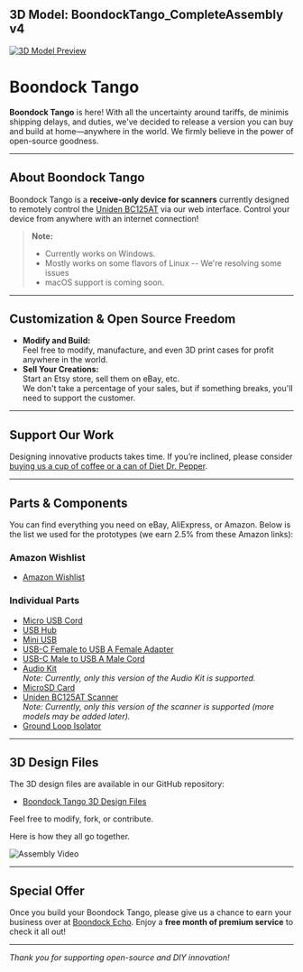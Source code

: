 ## 3D Model: BoondockTango_CompleteAssembly v4
[![3D Model Preview](https://github.com/user-attachments/assets/ce1674d1-0fea-459d-8531-50969a107050)](https://github.com/Boondock-Echo/Boondock-Hardware/blob/main/Boondock-Tango/3DFiles/BoondockTango_CompleteAssembly%20v4.stl)

# Boondock Tango

**Boondock Tango** is here! With all the uncertainty around tariffs, de minimis shipping delays, and duties, we've decided to release a version you can buy and build at home—anywhere in the world. We firmly believe in the power of open-source goodness.

---

## About Boondock Tango

Boondock Tango is a **receive-only device for scanners** currently designed to remotely control the [Uniden BC125AT](https://amzn.to/3DtEq3F) via our web interface. Control your device from anywhere with an internet connection!

> **Note:**  
> - Currently works on Windows.  
> - Mostly works on some flavors of Linux -- We're resolving some issues
> - macOS support is coming soon.

---

## Customization & Open Source Freedom

- **Modify and Build:**  
  Feel free to modify, manufacture, and even 3D print cases for profit anywhere in the world.
- **Sell Your Creations:**  
  Start an Etsy store, sell them on eBay, etc.  
  We don't take a percentage of your sales, but if something breaks, you'll need to support the customer.

---

## Support Our Work

Designing innovative products takes time. 
If you’re inclined, please consider [buying us a cup of coffee or a can of Diet Dr. Pepper](https://www.paypal.com/ncp/payment/ZGAUS5ZF8CGH6).

---

## Parts & Components

You can find everything you need on eBay, AliExpress, or Amazon. Below is the list we used for the prototypes (we earn 2.5% from these Amazon links):

### Amazon Wishlist
- [Amazon Wishlist](https://www.amazon.com/hz/wishlist/ls/38CLS1T7VIC0?ref_=wl_share)

### Individual Parts
- [Micro USB Cord](https://amzn.to/41zijAU)
- [USB Hub](https://amzn.to/3XATjrG)
- [Mini USB](https://amzn.to/4iCurYD)
- [USB-C Female to USB A Female Adapter](https://amzn.to/3XxkQu3)
- [USB-C Male to USB A Male Cord](https://amzn.to/4iC329i)
- [Audio Kit](https://amzn.to/41BS4tv)  
  *Note: Currently, only this version of the Audio Kit is supported.*
- [MicroSD Card](https://amzn.to/3FczcK6)
- [Uniden BC125AT Scanner](https://amzn.to/3DtEq3F)  
  *Note: Currently, only this version of the scanner is supported (more models may be added later).*
- [Ground Loop Isolator](https://amzn.to/4iAjIxV)

---

## 3D Design Files

The 3D design files are available in our GitHub repository:

- [Boondock Tango 3D Design Files](https://github.com/Boondock-Echo/Boondock-Hardware/tree/11cf6c4d8327e0f3b61fcb1ea79894d121b96836/Boondock-Tango)

Feel free to modify, fork, or contribute.

Here is how they all go together.

![Assembly Video](https://github.com/Boondock-Echo/Boondock-Hardware/blob/main/Boondock-Tango/Media%20Assets/Videos/BoondockTangoAssembly.gif)

---

## Special Offer

Once you build your Boondock Tango, please give us a chance to earn your business over at [Boondock Echo](http://www.boondockecho.com). Enjoy a **free month of premium service** to check it all out!

---

*Thank you for supporting open-source and DIY innovation!*
